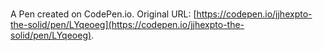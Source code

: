 # 

A Pen created on CodePen.io. Original URL: [https://codepen.io/jjhexpto-the-solid/pen/LYqeoeg](https://codepen.io/jjhexpto-the-solid/pen/LYqeoeg).

